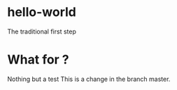 # hello-world
The traditional first step
# What for ?
Nothing but a test
This is a change in the branch master.

